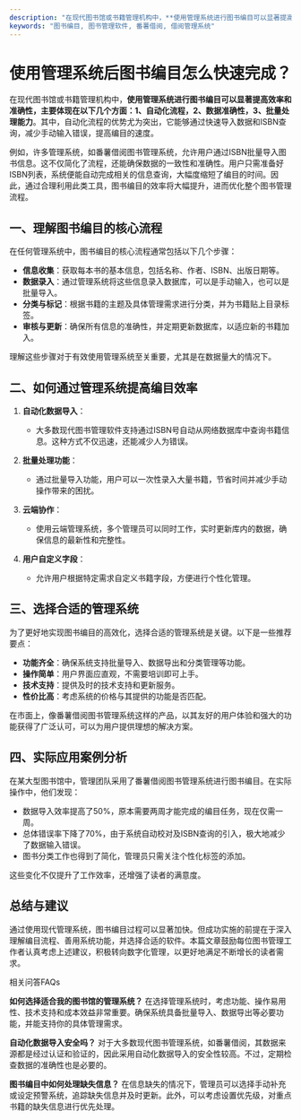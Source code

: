 ```yaml
---
description: "在现代图书馆或书籍管理机构中，**使用管理系统进行图书编目可以显著提高效率和准确性，主要体现在以下几个方面：1、自动化流程，2、数据准确性，3、批量处理能力**。其中，自动化流程的优势尤为突出，它能够通过快速导入数据和ISBN查询，减少手动输入错误，提高编目的速度。"
keywords: "图书编目, 图书管理软件, 番薯借阅, 借阅管理系统"
---
```

# 使用管理系统后图书编目怎么快速完成？

在现代图书馆或书籍管理机构中，**使用管理系统进行图书编目可以显著提高效率和准确性，主要体现在以下几个方面：1、自动化流程，2、数据准确性，3、批量处理能力**。其中，自动化流程的优势尤为突出，它能够通过快速导入数据和ISBN查询，减少手动输入错误，提高编目的速度。

例如，许多管理系统，如番薯借阅图书管理系统，允许用户通过ISBN批量导入图书信息。这不仅简化了流程，还能确保数据的一致性和准确性。用户只需准备好ISBN列表，系统便能自动完成相关的信息查询，大幅度缩短了编目的时间。因此，通过合理利用此类工具，图书编目的效率将大幅提升，进而优化整个图书管理流程。

## **一、理解图书编目的核心流程**

在任何管理系统中，图书编目的核心流程通常包括以下几个步骤：

- **信息收集**：获取每本书的基本信息，包括名称、作者、ISBN、出版日期等。
- **数据录入**：通过管理系统将这些信息录入数据库，可以是手动输入，也可以是批量导入。
- **分类与标记**：根据书籍的主题及具体管理需求进行分类，并为书籍贴上目录标签。
- **审核与更新**：确保所有信息的准确性，并定期更新数据库，以适应新的书籍加入。

理解这些步骤对于有效使用管理系统至关重要，尤其是在数据量大的情况下。

## **二、如何通过管理系统提高编目效率**

1. **自动化数据导入**：
   - 大多数现代图书管理软件支持通过ISBN号自动从网络数据库中查询书籍信息。这种方式不仅迅速，还能减少人为错误。

2. **批量处理功能**：
   - 通过批量导入功能，用户可以一次性录入大量书籍，节省时间并减少手动操作带来的困扰。

3. **云端协作**：
   - 使用云端管理系统，多个管理员可以同时工作，实时更新库内的数据，确保信息的最新性和完整性。

4. **用户自定义字段**：
   - 允许用户根据特定需求自定义书籍字段，方便进行个性化管理。

## **三、选择合适的管理系统**

为了更好地实现图书编目的高效化，选择合适的管理系统是关键。以下是一些推荐要点：

- **功能齐全**：确保系统支持批量导入、数据导出和分类管理等功能。
- **操作简单**：用户界面应直观，不需要培训即可上手。
- **技术支持**：提供及时的技术支持和更新服务。
- **性价比高**：考虑系统的价格与其提供的功能是否匹配。

在市面上，像番薯借阅图书管理系统这样的产品，以其友好的用户体验和强大的功能获得了广泛认可，可以为用户提供理想的解决方案。

## **四、实际应用案例分析**

在某大型图书馆中，管理团队采用了番薯借阅图书管理系统进行图书编目。在实际操作中，他们发现：

- 数据导入效率提高了50%，原本需要两周才能完成的编目任务，现在仅需一周。
- 总体错误率下降了70%，由于系统自动校对及ISBN查询的引入，极大地减少了数据输入错误。
- 图书分类工作也得到了简化，管理员只需关注个性化标签的添加。

这些变化不仅提升了工作效率，还增强了读者的满意度。

## **总结与建议**

通过使用现代管理系统，图书编目过程可以显著加快。但成功实施的前提在于深入理解编目流程、善用系统功能，并选择合适的软件。本篇文章鼓励每位图书管理工作者认真考虑上述建议，积极转向数字化管理，以更好地满足不断增长的读者需求。

相关问答FAQs

**如何选择适合我的图书馆的管理系统？**
在选择管理系统时，考虑功能、操作易用性、技术支持和成本效益非常重要。确保系统具备批量导入、数据导出等必要功能，并能支持你的具体管理需求。

**自动化数据导入安全吗？**
对于大多数现代图书管理系统，如番薯借阅，其数据来源都是经过认证和验证的，因此采用自动化数据导入的安全性较高。不过，定期检查数据的准确性也是必要的。

**图书编目中如何处理缺失信息？**
在信息缺失的情况下，管理员可以选择手动补充或设定预警系统，追踪缺失信息并及时更新。此外，可以考虑设置优先级，对重点书籍的缺失信息进行优先处理。
